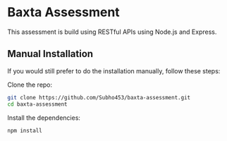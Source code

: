 # Baxta Assessment

This assessment is build using RESTful APIs using Node.js and Express.

## Manual Installation

If you would still prefer to do the installation manually, follow these steps:

Clone the repo:

```bash
git clone https://github.com/Subho453/baxta-assessment.git
cd baxta-assessment
```

Install the dependencies:

```bash
npm install
```
